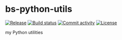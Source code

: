 # bs-python-utils

[![Release](https://img.shields.io/github/v/release/bsalanie/bs-python-utils)](https://img.shields.io/github/v/release/bsalanie/bs-python-utils)
[![Build status](https://img.shields.io/github/actions/workflow/status/bsalanie/bs-python-utils/main.yml?branch=main)](https://github.com/bsalanie/bs-python-utils/actions/workflows/main.yml?query=branch%3Amain)
[![Commit activity](https://img.shields.io/github/commit-activity/m/bsalanie/bs-python-utils)](https://img.shields.io/github/commit-activity/m/bsalanie/bs-python-utils)
[![License](https://img.shields.io/github/license/bsalanie/bs-python-utils)](https://img.shields.io/github/license/bsalanie/bs-python-utils)

my Python utilities